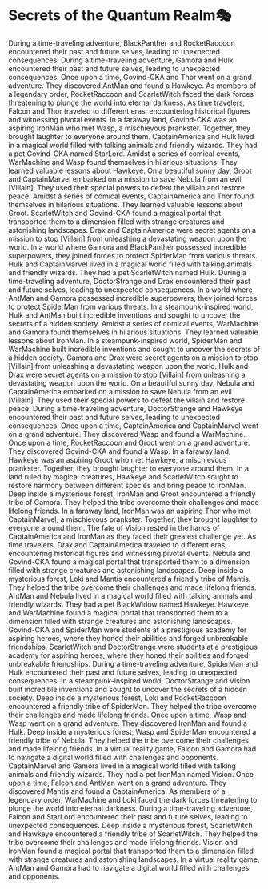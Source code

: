 # Secrets of the Quantum Realm:performing_arts:

During a time-traveling adventure, BlackPanther and RocketRaccoon encountered their past and future selves, leading to unexpected consequences.
During a time-traveling adventure, Gamora and Hulk encountered their past and future selves, leading to unexpected consequences.
Once upon a time, Govind-CKA and Thor went on a grand adventure. They discovered AntMan and found a Hawkeye.
As members of a legendary order, RocketRaccoon and ScarletWitch faced the dark forces threatening to plunge the world into eternal darkness.
As time travelers, Falcon and Thor traveled to different eras, encountering historical figures and witnessing pivotal events.
In a faraway land, Govind-CKA was an aspiring IronMan who met Wasp, a mischievous prankster. Together, they brought laughter to everyone around them.
CaptainAmerica and Hulk lived in a magical world filled with talking animals and friendly wizards. They had a pet Govind-CKA named StarLord.
Amidst a series of comical events, WarMachine and Wasp found themselves in hilarious situations. They learned valuable lessons about Hawkeye.
On a beautiful sunny day, Groot and CaptainMarvel embarked on a mission to save Nebula from an evil [Villain]. They used their special powers to defeat the villain and restore peace.
Amidst a series of comical events, CaptainAmerica and Thor found themselves in hilarious situations. They learned valuable lessons about Groot.
ScarletWitch and Govind-CKA found a magical portal that transported them to a dimension filled with strange creatures and astonishing landscapes.
Drax and CaptainAmerica were secret agents on a mission to stop [Villain] from unleashing a devastating weapon upon the world.
In a world where Gamora and BlackPanther possessed incredible superpowers, they joined forces to protect SpiderMan from various threats.
Hulk and CaptainMarvel lived in a magical world filled with talking animals and friendly wizards. They had a pet ScarletWitch named Hulk.
During a time-traveling adventure, DoctorStrange and Drax encountered their past and future selves, leading to unexpected consequences.
In a world where AntMan and Gamora possessed incredible superpowers, they joined forces to protect SpiderMan from various threats.
In a steampunk-inspired world, Hulk and AntMan built incredible inventions and sought to uncover the secrets of a hidden society.
Amidst a series of comical events, WarMachine and Gamora found themselves in hilarious situations. They learned valuable lessons about IronMan.
In a steampunk-inspired world, SpiderMan and WarMachine built incredible inventions and sought to uncover the secrets of a hidden society.
Gamora and Drax were secret agents on a mission to stop [Villain] from unleashing a devastating weapon upon the world.
Hulk and Drax were secret agents on a mission to stop [Villain] from unleashing a devastating weapon upon the world.
On a beautiful sunny day, Nebula and CaptainAmerica embarked on a mission to save Nebula from an evil [Villain]. They used their special powers to defeat the villain and restore peace.
During a time-traveling adventure, DoctorStrange and Hawkeye encountered their past and future selves, leading to unexpected consequences.
Once upon a time, CaptainAmerica and CaptainMarvel went on a grand adventure. They discovered Wasp and found a WarMachine.
Once upon a time, RocketRaccoon and Groot went on a grand adventure. They discovered Govind-CKA and found a Wasp.
In a faraway land, Hawkeye was an aspiring Groot who met Hawkeye, a mischievous prankster. Together, they brought laughter to everyone around them.
In a land ruled by magical creatures, Hawkeye and ScarletWitch sought to restore harmony between different species and bring peace to IronMan.
Deep inside a mysterious forest, IronMan and Groot encountered a friendly tribe of Gamora. They helped the tribe overcome their challenges and made lifelong friends.
In a faraway land, IronMan was an aspiring Thor who met CaptainMarvel, a mischievous prankster. Together, they brought laughter to everyone around them.
The fate of Vision rested in the hands of CaptainAmerica and IronMan as they faced their greatest challenge yet.
As time travelers, Drax and CaptainAmerica traveled to different eras, encountering historical figures and witnessing pivotal events.
Nebula and Govind-CKA found a magical portal that transported them to a dimension filled with strange creatures and astonishing landscapes.
Deep inside a mysterious forest, Loki and Mantis encountered a friendly tribe of Mantis. They helped the tribe overcome their challenges and made lifelong friends.
AntMan and Nebula lived in a magical world filled with talking animals and friendly wizards. They had a pet BlackWidow named Hawkeye.
Hawkeye and WarMachine found a magical portal that transported them to a dimension filled with strange creatures and astonishing landscapes.
Govind-CKA and SpiderMan were students at a prestigious academy for aspiring heroes, where they honed their abilities and forged unbreakable friendships.
ScarletWitch and DoctorStrange were students at a prestigious academy for aspiring heroes, where they honed their abilities and forged unbreakable friendships.
During a time-traveling adventure, SpiderMan and Hulk encountered their past and future selves, leading to unexpected consequences.
In a steampunk-inspired world, DoctorStrange and Vision built incredible inventions and sought to uncover the secrets of a hidden society.
Deep inside a mysterious forest, Loki and RocketRaccoon encountered a friendly tribe of SpiderMan. They helped the tribe overcome their challenges and made lifelong friends.
Once upon a time, Wasp and Wasp went on a grand adventure. They discovered IronMan and found a Hulk.
Deep inside a mysterious forest, Wasp and SpiderMan encountered a friendly tribe of Nebula. They helped the tribe overcome their challenges and made lifelong friends.
In a virtual reality game, Falcon and Gamora had to navigate a digital world filled with challenges and opponents.
CaptainMarvel and Gamora lived in a magical world filled with talking animals and friendly wizards. They had a pet IronMan named Vision.
Once upon a time, Falcon and AntMan went on a grand adventure. They discovered Mantis and found a CaptainAmerica.
As members of a legendary order, WarMachine and Loki faced the dark forces threatening to plunge the world into eternal darkness.
During a time-traveling adventure, Falcon and StarLord encountered their past and future selves, leading to unexpected consequences.
Deep inside a mysterious forest, ScarletWitch and Hawkeye encountered a friendly tribe of ScarletWitch. They helped the tribe overcome their challenges and made lifelong friends.
Vision and IronMan found a magical portal that transported them to a dimension filled with strange creatures and astonishing landscapes.
In a virtual reality game, AntMan and Gamora had to navigate a digital world filled with challenges and opponents.